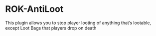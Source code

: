 # ROK-AntiLoot
This plugin allows you to stop player looting of anything that’s lootable, except Loot Bags that players drop on death
